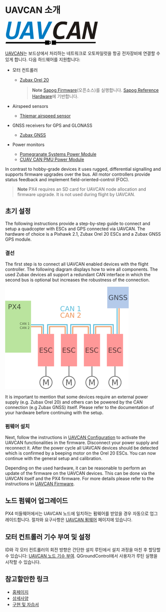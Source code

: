 # UAVCAN 소개

![UAVCAN 로고](../../assets/uavcan-logo-transparent.png)

[UAVCAN](http://uavcan.org)는 보드상에서 처리하는 네트워크로 오토파일럿을 항공 전자장비에 연결할 수 있게 합니다. 다음 하드웨어를 지원합니다:

* 모터 컨트롤러
  
  * [Zubax Orel 20](https://zubax.com/product/zubax-orel-20)
    
    > **Note** [Sapog Firmware](https://github.com/px4/sapog)(오픈소스)를 실행합니다. [Sapog Reference Hardware](https://github.com/PX4/Hardware/tree/master/sapog_reference_hardware)에 기반합니다.

* Airspeed sensors
  
  * [Thiemar airspeed sensor](https://github.com/thiemar/airspeed)
* GNSS receivers for GPS and GLONASS 
  * [Zubax GNSS](https://zubax.com/products/gnss_2)
* Power monitors 
  * [Pomegranate Systems Power Module](http://docs.px4.io/master/en/power_module/pomegranate_systems_pm.html)
  * [CUAV CAN PMU Power Module](http://docs.px4.io/master/en/power_module/cuav_can_pmu.html)

In contrast to hobby-grade devices it uses rugged, differential signalling and supports firmware upgrades over the bus. All motor controllers provide status feedback and implement field-oriented-control \(FOC\).

> **Note** PX4 requires an SD card for UAVCAN node allocation and firmware upgrade. It is not used during flight by UAVCAN.

## 초기 설정

The following instructions provide a step-by-step guide to connect and setup a quadcopter with ESCs and GPS connected via UAVCAN. The hardware of choice is a Pixhawk 2.1, Zubax Orel 20 ESCs and a Zubax GNSS GPS module.

### 결선

The first step is to connect all UAVCAN enabled devices with the flight controller. The following diagram displays how to wire all components. The used Zubax devices all support a redundant CAN interface in which the second bus is optional but increases the robustness of the connection.

![UAVCAN 결선](../../assets/UAVCAN_wiring.png)

It is important to mention that some devices require an external power supply \(e.g. Zubax Orel 20\) and others can be powered by the CAN connection \(e.g Zubax GNSS\) itself. Please refer to the documentation of your hardware before continuing with the setup.

### 펌웨어 설치

Next, follow the instructions in [UAVCAN Configuration](../uavcan/node_enumeration.md) to activate the UAVCAN functionalities in the firmware. Disconnect your power supply and reconnect it. After the power cycle all UAVCAN devices should be detected which is confirmed by a beeping motor on the Orel 20 ESCs. You can now continue with the general setup and calibration.

Depending on the used hardware, it can be reasonable to perform an update of the firmware on the UAVCAN devices. This can be done via the UAVCAN itself and the PX4 firmware. For more details please refer to the instructions in [UAVCAN Firmware](../uavcan/node_firmware.md).

## 노드 펌웨어 업그레이드

PX4 미들웨어에서는 UAVCAN 노드에 일치하는 펌웨어를 받았을 경우 자동으로 업그레이드합니다. 절차와 요구사항은 [UAVCAN 펌웨어](../uavcan/node_firmware.md) 페이지에 있습니다.

## 모터 컨트롤러 기수 부여 및 설정

ID와 각 모터 컨트롤러의 회전 방향은 간단한 설치 루틴에서 설치 과정을 마친 후 할당할 수 있습니다: [UAVCAN 노드 기수 부여](../uavcan/node_enumeration.md). QGroundControl에서 사용자가 루틴 실행을 시작할 수 있습니다.

## 참고할만한 링크

* [홈페이지](http://uavcan.org)
* [상세사양](https://uavcan.org/specification/)
* [구현 및 자습서](http://uavcan.org/Implementations)